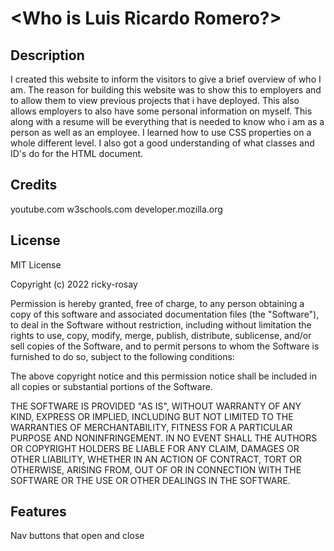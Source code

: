 # <Who is Luis Ricardo Romero?>

## Description

I created this website to inform the visitors to give a brief overview of who I am. The reason for building this website was to show this to employers and to allow them to view previous projects that i have deployed. This also allows employers to also have some personal information on myself. This along with a resume will be everything that is needed to know who i am as a person as well as an employee. I learned how to use CSS properties on a whole different level. I also got a good understanding of what classes and ID's do for the HTML document.

## Credits

youtube.com
w3schools.com
developer.mozilla.org

## License

MIT License

Copyright (c) 2022 ricky-rosay

Permission is hereby granted, free of charge, to any person obtaining a copy
of this software and associated documentation files (the "Software"), to deal
in the Software without restriction, including without limitation the rights
to use, copy, modify, merge, publish, distribute, sublicense, and/or sell
copies of the Software, and to permit persons to whom the Software is
furnished to do so, subject to the following conditions:

The above copyright notice and this permission notice shall be included in all
copies or substantial portions of the Software.

THE SOFTWARE IS PROVIDED "AS IS", WITHOUT WARRANTY OF ANY KIND, EXPRESS OR
IMPLIED, INCLUDING BUT NOT LIMITED TO THE WARRANTIES OF MERCHANTABILITY,
FITNESS FOR A PARTICULAR PURPOSE AND NONINFRINGEMENT. IN NO EVENT SHALL THE
AUTHORS OR COPYRIGHT HOLDERS BE LIABLE FOR ANY CLAIM, DAMAGES OR OTHER
LIABILITY, WHETHER IN AN ACTION OF CONTRACT, TORT OR OTHERWISE, ARISING FROM,
OUT OF OR IN CONNECTION WITH THE SOFTWARE OR THE USE OR OTHER DEALINGS IN THE
SOFTWARE.

## Features

Nav buttons that open and close
